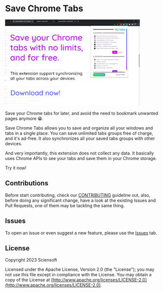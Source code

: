 # Save Chrome Tabs

![Save Chrome Tabs](./.images/small-promo-tile.jpg)

Save your Chrome tabs for later, and avoid the need to bookmark unwanted pages anymore 😁.

Save Chrome Tabs allows you to save and organize all your windows and tabs in a single place. You can save unlimited tabs groups free of charge, and it's ad-free. It also synchronizes all your saved tabs groups with other devices.

And very importantly, this extension does not collect any data. It basically uses Chrome APIs to see your tabs and save them in your Chrome storage.

Try it now!

## Contributions

Before start contributing, check our [CONTRIBUTING] guideline out, also, before doing any significant change, have a look at the existing Issues and Pull Requests, one of them may be tackling the same thing.

## Issues

To open an issue or even suggest a new feature, please use the [Issues] tab.

## License

Copyright 2023 Sciensoft

Licensed under the Apache License, Version 2.0 (the "License");
you may not use this file except in compliance with the License.
You may obtain a copy of the License at [http://www.apache.org/licenses/LICENSE-2.0](http://www.apache.org/licenses/LICENSE-2.0).

[//]: ---------------------

[CONTRIBUTING]: ./CONTRIBUTING.md
[Issues]: ./../../../issues
